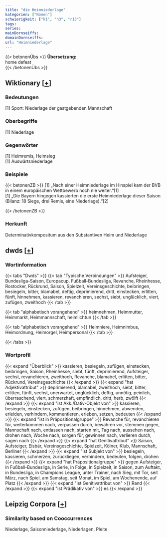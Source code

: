 ```yaml
---
title: "die Heimniederlage"
kategorien: ["Nomen"]
schwierigkeit: ["k1", "h3", "r13"]
tags:
series:
mainDornseiffs:
domainDornseiffs:
url: "Heimniederlage"
---
```


{{< betonenÜbs >}}
**Übersetzung:**  
home defeat  
{{< /betonenÜbs >}}

## Wiktionary [[+](https://de.wiktionary.org/wiki/Heimniederlage)]

### Bedeutungen
[1] Sport: Niederlage der gastgebenden Mannschaft  

### Oberbegriffe
[1] Niederlage  

### Gegenwörter
[1] Heimremis, Heimsieg  
[1] Auswärtsniederlage  

### Beispiele
{{< betonenZB >}}
[1] „Nach einer Heimniederlage im Hinspiel kam der BVB in einem europäischen Wettbewerb noch nie weiter.“[1]  
[1] „Die Bayern hingegen kassierten die erste Heimniederlage dieser Saison (Bilanz: 18 Siege, drei Remis, eine Niederlage).“[2]  

{{< /betonenZB >}}
### Herkunft
Determinativkompositum aus den Substantiven Heim und Niederlage  



## dwds [[+](https://www.dwds.de/wb/Heimniederlage)]

### Wortinformation
{{< tabs "Dwds" >}}
{{< tab "Typische Verbindungen" >}}
Aufsteiger, Bundesliga-Saison, Europacup, Fußball-Bundesliga, Revanche, Rheinhesse, Rostocker, Rückrund, Saison, Spielzeit, Vereinsgeschichte, beibringen, besiegeln, bitter, blamabel, deftig, deprimierend, dritt, einstecken, erlitten, fünft, hinnehmen, kassieren, revanchieren, sechst, siebt, unglücklich, viert, zufügen, zweithoch
{{< /tab >}}

{{< tab "alphabetisch vorangehend" >}}
heimnehmen, Heimmutter, Heimmarkt, Heimmannschaft, heimlichtun
{{< /tab >}}

{{< tab "alphabetisch vorangehend" >}}
Heimniere, Heimnimbus, Heimordnung, Heimorgel, Heimpersonal
{{< /tab >}}

{{< /tabs >}}

### Wortprofil
{{< expand "Überblick" >}} kassieren, besiegeln, zufügen, einstecken, beibringen, Saison, Rheinhesse, siebt, fünft, deprimierend, Aufsteiger, sechst, revanchieren, zweithoch, Revanche, blamabel, erlitten, bitter, Rückrund, Vereinsgeschichte {{< /expand >}}
{{< expand "hat Adjektivattribut" >}} deprimierend, blamabel, zweithoch, siebt, bitter, erlitten, fünft, sechst, unerwartet, unglücklich, deftig, unnötig, peinlich, überraschend, viert, schmerzhaft, empfindlich, dritt, herb, zwölft {{< /expand >}}
{{< expand "ist Akk./Dativ-Objekt von" >}} kassieren, besiegeln, einstecken, zufügen, beibringen, hinnehmen, abwenden, erleiden, verhindern, kommentieren, erleben, setzen, bedeuten {{< /expand >}}
{{< expand "ist in Präpositionalgruppe" >}} Revanche für, revanchieren für, weiterkommen nach, verpassen durch, bewahren vor, stemmen gegen, Mannschaft nach, entlassen nach, starten mit, Tag nach, aussehen nach, drohen nach, Woche nach, sorgen für, gewinnen nach, verlieren durch, sagen nach {{< /expand >}}
{{< expand "hat Genitivattribut" >}} Saison, Aufsteiger, Eisbär, Vereinsgeschichte, Spielzeit, Kölner, Klub, Mannschaft, Berliner {{< /expand >}}
{{< expand "ist Subjekt von" >}} besiegeln, kassieren, schmerzen, zurückliegen, verhindern, bedeuten, folgen, drohen {{< /expand >}}
{{< expand "hat Präpositionalgruppe" >}} gegen Aufsteiger, in Fußball-Bundesliga, in Serie, in Folge, in Spielzeit, in Saison, zum Auftakt, in Bundesliga, in Champions League, unter Trainer, nach Sieg, mit Tor, seit März, nach Spiel, am Samstag, seit Monat, im Spiel, am Wochenende, auf Platz {{< /expand >}}
{{< expand "ist Genitivattribut von" >}} Rand {{< /expand >}}
{{< expand "ist Prädikativ von" >}} es {{< /expand >}}

## Leipzig Corpora [[+](https://corpora.uni-leipzig.de/en/res?word=Heimniederlage&corpusId=deu_newscrawl-public_2018)]


### Similarity based on Cooccurrences
Niederlage, Saisonniederlage, Niederlagen, Pleite


